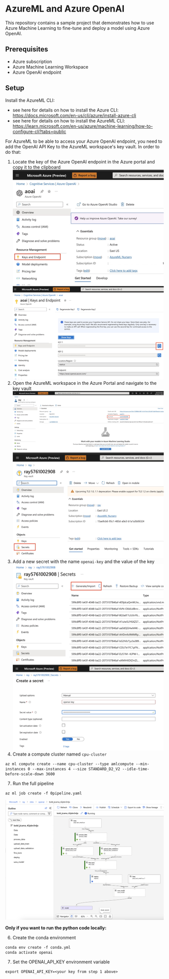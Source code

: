 # AzureML and Azure OpenAI

This repository contains a sample project that demonstrates how to use Azure Machine Learning to fine-tune and deploy a model using Azure OpenAI.

## Prerequisites

- Azure subscription
- Azure Machine Learning Workspace
- Azure OpenAI endpoint

## Setup

Install the AzureML CLI:
- see here for details on how to install the Azure CLI: https://docs.microsoft.com/en-us/cli/azure/install-azure-cli
- see here for details on how to install the AzureML CLI: https://learn.microsoft.com/en-us/azure/machine-learning/how-to-configure-cli?tabs=public

For AzureML to be able to access your Azure OpenAI endpoint, you need to add the OpenAI API Key to the AzureML workspace's key vault. In order to do that:

1. Locate the key of the Azure OpenAI endpoint in the Azure portal and copy it to the clipboard
![](images/openai-keys1.jpg)
![](images/openai-keys2.jpg)
2. Open the AzureML workspace in the Azure Portal and navigate to the key vault
![](images/keyvault1.jpg)
![](images/keyvault2.jpg)
4. Add a new secret with the name `openai-key` and the value of the key
![](images/keyvault3.jpg)
![](images/keyvault4.jpg)
5. Create a compute cluster named `cpu-cluster`
```shell
az ml compute create --name cpu-cluster --type amlcompute --min-instances 0 --max-instances 4 --size STANDARD_D2_V2 --idle-time-before-scale-down 3600
```

7. Run the full pipeline
```shell
az ml job create -f 0pipeline.yaml
```
![](images/pipeline.png)

**Only if you want to run the python code locally:**

6. Create the conda environment
```shell
conda env create -f conda.yml
conda activate openai
```
7. Set the OPENAI_API_KEY environment variable
```shell
export OPENAI_API_KEY=<your key from step 1 above>
```